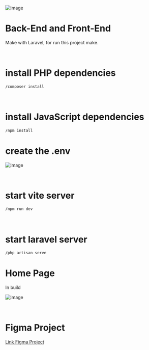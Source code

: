 
![image](https://github.com/LordBluue3/RealHosting/assets/58037508/d25b6042-c87e-43d6-8bd0-8751eb124414)

<h1>Back-End and Front-End</h1>
<p>Make with Laravel, for run this project make.</p> 
<br>

<h1>install PHP dependencies</h1>

```bash
/composer install
```

<br>
<h1>install JavaScript dependencies</h1>

```bash
/npm install
```

<h1>create the .env</h1>

![image](https://github.com/LordBluue3/RealHosting/assets/58037508/92fe8eca-ed91-4ece-80e1-c0ad4d00a089)

<br>
<h1>start vite server</h1>

```bash
/npm run dev
```

<br>
<h1>start laravel server</h1>

```bash
/php artisan serve
```

<h1>Home Page</h1>

<p>In build</p>

![image](https://github.com/LordBluue3/RealHosting/assets/58037508/c03edde8-a260-49b8-82b3-bc2422a14986)

<br>
<h1>Figma Project</h1>

<a href="https://www.figma.com/file/WFYCl91rvxoLQvgR6JqfN1/RealHosting?type=design&node-id=33-4&mode=design&t=lg5kh2KvJBo9JkmV-0">Link Figma Project</a>





